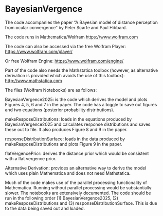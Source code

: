 # BayesianVergence
The code accompanies the paper “A Bayesian model of distance perception from ocular convergence” by Peter Scarfe and Paul Hibbard.

The code runs in Mathematica/Wolfram
https://www.wolfram.com

The code can also be accessed via the free Wolfram Player:
https://www.wolfram.com/player/

Or free Wolfram Engine:
https://www.wolfram.com/engine/

Part of the code also needs the Mathstatica toolbox (however, as alternative derivation is provided which avoids the use of this toolbox):
http://www.mathstatica.com

The files (Wolfram Notebooks) are as follows:

BayesianVergence2025: is the code which derives the model and plots Figures 4, 5, 6 and 7 in the paper. The code has a toggle to save out figures and two equations (posterior probability distributions).

makeResposeDistributions: loads in the equations produced by BayesianVergence2025 and calculates response distributions and saves these out to file. It also produces Figure 8 and 9 in the paper. 

responseDistributionSurface: loads in the data produced by makeResposeDistributions and plots Figure 9 in the paper. 

flatVergencePrior: derives the distance prior which would be consistent with a flat vergence prior. 

Alternative Derivation: provides an alternative way to derive the model which uses plain Mathematica and does not need Mathstatica.

Much of the code makes use of the parallel processing functionality of Mathematica. Running without parallel processing would be substantially slower. 
The notebooks are extensively documented. The code should be run in the following order (1) BayesianVergence2025, (2) makeResposeDistributions and (3) responseDistributionSurface. This is due to the data being saved out and loaded. 

